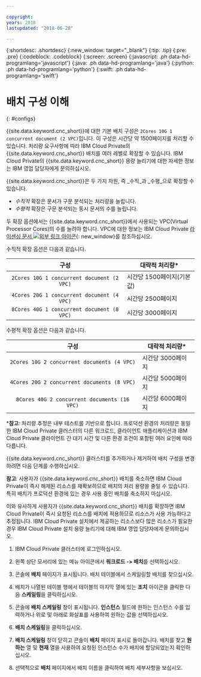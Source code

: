```yaml
---

copyright:
years: 2018
lastupdated: "2018-06-28"

---
```


{:shortdesc: .shortdesc}
{:new_window: target="_blank"}
{:tip: .tip}
{:pre: .pre}
{:codeblock: .codeblock}
{:screen: .screen}
{:javascript: .ph data-hd-programlang='javascript'}
{:java: .ph data-hd-programlang='java'}
{:python: .ph data-hd-programlang='python'}
{:swift: .ph data-hd-programlang='swift'}

# 배치 구성 이해
{: #configs}

{{site.data.keyword.cnc_short}}에 대한 기본 배치 구성은 `2Cores 10G 1 concurrent document (2 VPC)`입니다. 이 구성은 시간당 약 1500페이지를 처리할 수 있습니다. 처리량 요구사항에 따라 IBM Cloud Private의 {{site.data.keyword.cnc_short}} 배치를 여러 레벨로 확장할 수 있습니다. IBM Cloud Private의 {{site.data.keyword.cnc_short}} 용량 늘리기에 대한 자세한 정보는 IBM 영업 담당자에게 문의하십시오.

{{site.data.keyword.cnc_short}}은 두 가지 차원, 즉 _수직_과 _수평_으로 확장할 수 있습니다.

 - _수직적_ 확장은 문서가 구문 분석되는 처리량을 늘립니다.
 - _수평적_ 확장은 구문 분석되는 동시 문서의 수를 늘립니다.

두 확장 옵션에서는 {{site.data.keyword.cnc_short}}에서 사용되는 VPC(Virtual Processor Cores)의 수를 늘려야 합니다. VPC에 대한 정보는 IBM Cloud Private [라이센싱 문서 ![외부 링크 아이콘](../../icons/launch-glyph.svg "외부 링크 아이콘")](https://www.ibm.com/support/knowledgecenter/SSBS6K_2.1.0/manage_cluster/licensing.html){: new_window}를 참조하십시오.

수직적 확장 옵션은 다음과 같습니다.

| 구성                             |대략적 처리량*         |
|:-----------------------------------------:|--------------------------------|
|`2Cores 10G 1 concurrent document (2 VPC)` |시간당 1500페이지(기본값)   |
|`4Cores 20G 1 concurrent document (4 VPC)` |시간당 2500페이지             |
|`8Cores 40G 1 concurrent document (8 VPC)` |시간당 3000페이지             |

수평적 확장 옵션은 다음과 같습니다.

| 구성                               |대략적 처리량*         |
|:-------------------------------------------:|--------------------------------|
|`2Cores 10G 2 concurrent documents (4 VPC)`  |시간당 3000페이지             |
|`4Cores 20G 2 concurrent documents (8 VPC)`  |시간당 5000페이지             |
|`8Cores 40G 2 concurrent documents (16 VPC)` |시간당 6000페이지             |

\***참고**: 처리량 추정은 내부 테스트를 기반으로 합니다. 프로덕션 환경의 처리량은 동일한 IBM Cloud Private 클러스터의 다른 워크로드, 클라이언트 애플리케이션과 IBM Cloud Private 클라이언트 간 대기 시간 및 다른 환경 조건이 포함된 여러 요인에 따라 다릅니다.

{{site.data.keyword.cnc_short}} 클러스터를 추가하거나 제거하여 배치 구성을 변경하려면 다음 단계를 수행하십시오.

**참고**: 사용자가 {{site.data.keyword.cnc_short}} 배치를 축소하면 IBM Cloud Private이 즉시 해제된 리소스를 재확보하므로 배치의 처리 용량을 줄일 수 있습니다. 특히 배치가 프로덕션 환경에 있는 경우 사용 중인 배치를 축소하지 마십시오.
	
이와 유사하게 사용자가 {{site.data.keyword.cnc_short}} 배치를 확장하면 IBM Cloud Private이 즉시 요청된 리소스를 배치에 적용하므로 리소스가 사용 가능하다고 추정됩니다. IBM Cloud Private 설치에서 제공하는 리소스보다 많은 리소스가 필요한 경우 IBM Cloud Private 설치 용량 늘리기에 대해 IBM 영업 담당자에게 문의하십시오.

  1. IBM Cloud Private 클러스터에 로그인하십시오.

  1. 왼쪽 상단 모서리에 있는 메뉴 아이콘에서 **워크로드 -> 배치**를 선택하십시오.
  
  1. 콘솔에 **배치** 페이지가 표시됩니다. 배치 테이블에서 스케일링할 배치를 찾으십시오.
  
  1. 배치가 나열된 테이블 행에서 테이블의 마지막 열에 있는 **조치** 아이콘을 클릭한 다음 **스케일링**을 클릭하십시오.
  
  1. 콘솔에 **배치 스케일링** 창이 표시됩니다. **인스턴스** 필드에 원하는 인스턴스 수를 입력하거나 위로 및 아래로 화살표를 사용하여 원하는 값을 선택하십시오.
  
  1. **배치 스케일링**을 클릭하십시오.
  
  1. **배치 스케일링** 창이 닫히고 콘솔이 **배치** 페이지 표시로 돌아갑니다. 배치를 찾고 **원하는** 열 및 **현재** 열을 사용하여 요청된 인스턴스 수가 배치에 할당되었는지 확인하십시오.
  
  1. 선택적으로 **배치** 페이지에서 배치 이름을 클릭하여 배치 세부사항을 보십시오.
  
  

